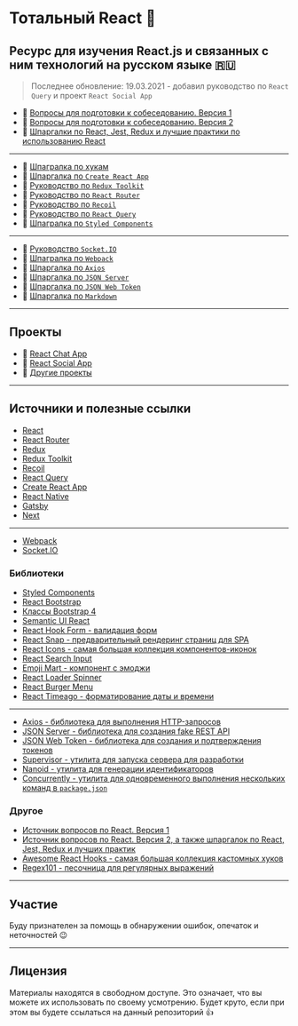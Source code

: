 # Тотальный React :metal:

## Ресурс для изучения React.js и связанных с ним технологий на русском языке :ru:

> Последнее обновление: 19.03.2021 - добавил руководство по `React Query` и проект `React Social App`

- :page_with_curl: [Вопросы для подготовки к собеседованию. Версия 1](./md/questions.md)
- :page_with_curl: [Вопросы для подготовки к собеседованию. Версия 2](./md/questions-v2.md)
- :memo: [Шпаргалки по React, Jest, Redux и лучшие практики по использованию React](./md/cheatsheets-bestpractices.md)

---

- :memo: [Шпагралка по хукам](./md/hooks.md)
- :memo: [Шпаргалка по `Create React App`](./md/create-react-app.md)
- :page_with_curl: [Руководство по `Redux Toolkit`](./md/redux-toolkit.md)
- :page_with_curl: [Руководство по `React Router`](./md/react-router.md)
- :page_with_curl: [Руководство по `Recoil`](./md/recoil.md)
- :page_with_curl: [Руководство по `React Query`](./md/react-query.md)
- :memo: [Шпагралка по `Styled Components`](./md/styled-components.md)

---

- :page_with_curl: [Руководство `Socket.IO`](./md/socket/README.md)
- :memo: [Шпагралка по `Webpack`](./md/webpack.md)
- :memo: [Шпаргалка по `Axios`](./md/axios.md)
- :memo: [Шпаргалка по `JSON Server`](./md/json-server/README.md)
- :memo: [Шпаргалка по `JSON Web Token`](./md/jsonwebtoken.md)
- :memo: [Шпаргалка по `Markdown`](./md/markdown.md)

---

## Проекты

- :link: [React Chat App](https://github.com/harryheman/React-Projects/tree/main/server/react-chat)
- :link: [React Social App](https://github.com/harryheman/React-Social-App)
- :link: [Другие проекты](https://github.com/harryheman/React-Projects)

---

## Источники и полезные ссылки

- [React](https://ru.reactjs.org/)
- [React Router](https://reactrouter.com/)
- [Redux](https://redux.js.org/)
- [Redux Toolkit](https://redux-toolkit.js.org/)
- [Recoil](https://recoiljs.org/)
- [React Query](https://react-query.tanstack.com/)
- [Create React App](https://create-react-app.dev/)
- [React Native](https://reactnative.dev/)
- [Gatsby](https://www.gatsbyjs.com/)
- [Next](https://nextjs.org/)

---

- [Webpack](https://webpack.js.org/)
- [Socket.IO](https://socket.io/)

### Библиотеки

- [Styled Components](https://styled-components.com/)
- [React Bootstrap](https://react-bootstrap.github.io/)
- [Классы Bootstrap 4](https://www.w3schools.com/bootstrap4/bootstrap_ref_all_classes.asp)
- [Semantic UI React](https://react.semantic-ui.com/)
- [React Hook Form - валидация форм](https://react-hook-form.com/ru/)
- [React Snap - предварительный рендеринг страниц для SPA](https://github.com/stereobooster/react-snap)
- [React Icons - самая большая коллекция компонентов-иконок](https://react-icons.github.io/react-icons/)
- [React Search Input](https://www.npmjs.com/package/react-search-input)
- [Emoji Mart - компонент с эмоджи](https://github.com/missive/emoji-mart)
- [React Loader Spinner](https://www.npmjs.com/package/react-loader-spinner)
- [React Burger Menu](https://www.npmjs.com/package/react-burger-menu)
- [React Timeago - форматирование даты и времени](https://www.npmjs.com/package/react-timeago)

---

- [Axios - библиотека для выполнения HTTP-запросов](https://github.com/axios/axios)
- [JSON Server - библиотека для создания fake REST API](https://github.com/typicode/json-server)
- [JSON Web Token - библиотека для создания и подтверждения токенов](https://github.com/auth0/node-jsonwebtoken)
- [Supervisor - утилита для запуска сервера для разработки](https://www.npmjs.com/package/supervisor)
- [Nanoid - утилита для генерации идентификаторов](https://www.npmjs.com/package/nanoid)
- [Concurrently - утилита для одновременного выполнения нескольких команд в `package.json`](https://www.npmjs.com/package/concurrently)

### Другое

- [Источник вопросов по React. Версия 1](https://github.com/sudheerj/reactjs-interview-questions)
- [Источник вопросов по React. Версия 2, а также шпаргалок по React, Jest, Redux и лучших практик](https://github.com/learning-zone/react-interview-questions)
- [Awesome React Hooks - самая большая коллекция кастомных хуков](https://github.com/rehooks/awesome-react-hooks)
- [Regex101 - песочница для регулярных выражений](https://regex101.com/)

---

## Участие

Буду признателен за помощь в обнаружении ошибок, опечаток и неточностей :wink:

---

## Лицензия

Материалы находятся в свободном доступе. Это означает, что вы можете их использовать по своему усмотрению. Будет круто, если при этом вы будете ссылаться на данный репозиторий :thumbsup: